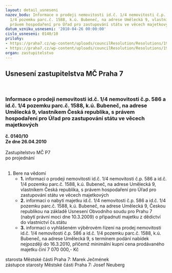 ```yaml
---
layout: detail_usneseni
nazev_bodu: Informace o prodeji nemovitosti id.č. 1/4 nemovitosti č.p. 586 a id.č.
  1/4 pozemku parc.č. 1588, k.ú. Bubeneč, na adrese Umělecká 9, vlastníkem Česká republika,  s
  právem hospodaření pro Úřad pro zastupování státu ve věcech majetkových
datum_vzniku_usneseni: '2010-04-26 00:00:00'
cislo_usneseni: 0140/10
prilohy:
- https://praha7.cz/wp-content/uploads/councilResolution/Resolutions/19612/2-10-skmbt_60010022515571.tif
- https://praha7.cz/wp-content/uploads/councilResolution/Resolutions/19612/2-10-0217r.doc
organ: zastupitelstvo
---
```

<div id="ucUsn_pList" class="usn">
	<span><h2>Usnesení zastupitelstva MČ Praha 7 </h2>
<br></span><div class="standBody">
<span><h3>Informace o prodeji nemovitosti id.č. 1/4 nemovitosti č.p. 586 a id.č. 1/4 pozemku parc.č. 1588, k.ú. Bubeneč, na adrese Umělecká 9, vlastníkem Česká republika,  s právem hospodaření pro Úřad pro zastupování státu ve věcech majetkových</h3></span><div class="center">
		<strong>č. 0140/10</strong><br>
	</div>
<div class="center">
		<strong>Ze dne 26.04.2010</strong><br><br>
	</div>Zastupitelstvo MČ P7<br> po projednání<br><br><ol><li>Bere na vědomí<ul>
<li>
<strong>1.</strong> informaci o prodeji nemovitosti id.č. 1/4 nemovitosti č.p. 586 a id.č. 1/4 pozemku parc.č. 1588, k.ú. Bubeneč, na adrese Umělecká 9, vlastníkem Česká republika,  s právem hospodaření pro Úřad pro zastupování státu ve věcech majetkových</li>
<li>
<strong>2.</strong> informaci o nabytí majetku  id.č. 1/4 nemovitosti č.p. 586 a id.č. 1/4 pozemku parc.č. 1588, k.ú. Bubeneč, na adrese Umělecká 9, Českou republikou na základě  Usnesení Obvodního soudu pro Prahu 7 (nabytí právní moci dne 10.3.2009) o připadnutí majetku z dědictví do vlastnictví  čs.státu</li>
<li>
<strong>3.</strong> informaci  o vyhlášeném výběrovém řízení na prodej nemovitosti id.č. 1/4 nemovitosti č.p. 586 a id.č. 1/4 pozemku parc.č. 1588, k.ú. Bubeneč, na adrese Umělecká 9, s termínem podání nabídek nejpozději do 16.3.2010, přičemž  minimální kupní cena prodávaného majetku činí 7 070 000,- Kč</li>
</ul>
</li></ol>starosta Městské části Praha 7: Marek Ječmének<br>zástupce starosty Městské části Praha 7: Josef Neuberg
</div>
</div>